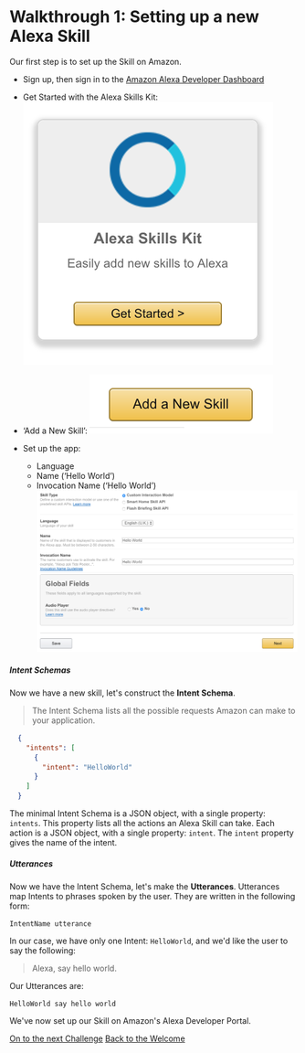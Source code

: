 # Walkthrough 1: Setting up a new Alexa Skill

Our first step is to set up the Skill on Amazon.

- Sign up, then sign in to the [Amazon Alexa Developer Dashboard](https://developer.amazon.com/alexa)
- Get Started with the Alexa Skills Kit: 
![Get Started with the Alexa Skills Kit](../images/Screen%20Shot%202017-02-22%20at%2011.39.31.png)

- ‘Add a New Skill’: 
![](../images/Screen%20Shot%202017-02-22%20at%2011.41.38.png)

- Set up the app:
  - Language
  - Name (‘Hello World’)
  - Invocation Name (‘Hello World’)
![](../images/Screen%20Shot%202017-02-22%20at%2011.42.44.png)

##### Intent Schemas

Now we have a new skill, let's construct the **Intent Schema**.
> The Intent Schema lists all the possible requests Amazon can make to your application.

```json
  {
    "intents": [
      {
        "intent": "HelloWorld"
      }
    ]
  }
```

The minimal Intent Schema is a JSON object, with a single property: `intents`. This property lists all the actions an Alexa Skill can take. Each action is a JSON object, with a single property: `intent`. The `intent` property gives the name of the intent.

##### Utterances

Now we have the Intent Schema, let's make the **Utterances**. Utterances map Intents to phrases spoken by the user. They are written in the following form:

```
IntentName utterance
```

In our case, we have only one Intent: `HelloWorld`, and we'd like the user to say the following:

> Alexa, say hello world.

Our Utterances are:

```
HelloWorld say hello world
```

We've now set up our Skill on Amazon's Alexa Developer Portal.

[On to the next Challenge](../challenges/2_local_development_environment_setup.md)
[Back to the Welcome](../challenges/0_welcome.md)